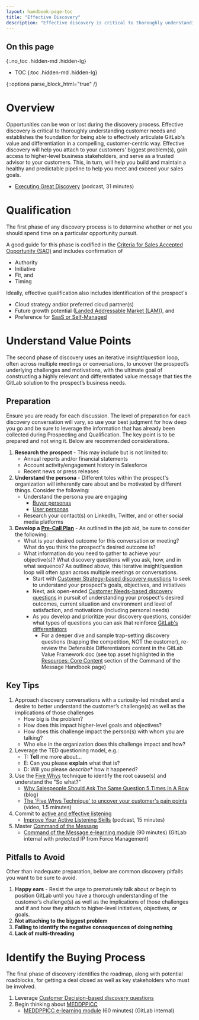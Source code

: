 ```yaml
---
layout: handbook-page-toc
title: "Effective Discovery"
description: "Effective discovery is critical to thoroughly understanding customer needs and establishes the foundation for being able to effectively articulate GitLab's value and differentiation in a compelling, customer-centric way"
---
```


## On this page
{:.no_toc .hidden-md .hidden-lg}

- TOC
{:toc .hidden-md .hidden-lg}

{::options parse_block_html="true" /}

# Overview 
Opportunities can be won or lost during the discovery process. Effective discovery is critical to thoroughly understanding customer needs and establishes the foundation for being able to effectively articulate GitLab's value and differentiation in a compelling, customer-centric way. Effective discovery will help you attach to your customers' biggest problem(s), gain access to higher-level business stakeholders, and serve as a trusted advisor to your customers. This, in turn, will help you build and maintain a healthy and predictable pipeline to help you meet and exceed your sales goals.
- [Executing Great Discovery](https://podcasts.apple.com/us/podcast/33-executing-great-discovery-w-brian-walsh/id991362894?i=1000493740591) (podcast, 31 minutes)

# Qualification
The first phase of any discovery process is to determine whether or not you should spend time on a particular opportunity pursuit.

A good guide for this phase is codified in the [Criteria for Sales Accepted Opportunity (SAO)](/handbook/sales/field-operations/gtm-resources/#criteria-for-sales-accepted-opportunity-sao) and includes confirmation of 
- Authority
- Initiative
- Fit, and 
- Timing 

Ideally, effective qualification also includes identification of the prospect's 
- Cloud strategy and/or preferred cloud partner(s)
- Future growth potential ([Landed Addressable Market (LAM)](/handbook/sales/sales-term-glossary/#landed-addressable-market-lam)), and 
- Preference for [SaaS or Self-Managed](/handbook/marketing/strategic-marketing/dot-com-vs-self-managed/)

# Understand Value Points
The second phase of discovery uses an iterative insight/question loop, often across multiple meetings or conversations, to uncover the prospect’s underlying challenges and motivations, with the ultimate goal of constructing a highly relevant and differentiated value message that ties the GitLab solution to the prospect’s business needs.

## Preparation
Ensure you are ready for each discussion. The level of preparation for each discovery conversation will vary, so use your best judgment for how deep you go and be sure to leverage the information that has already been collected during Prospecting and Qualification. The key point is to be prepared and not wing it. Below are recommended considerations.
1. **Research the prospect** - This may include but is not limited to:
    - Annual reports and/or financial statements
    - Account activity/engagement history in Salesforce
    - Recent news or press releases
1. **Understand the persona** - Different toles within the prospect's organization will inherently care about and be motivated by different things. Consider the following:
    - Understand the persona you are engaging 
        - [Buyer personas](/handbook/marketing/strategic-marketing/roles-personas/buyer-persona/)
        - [User personas](/handbook/marketing/strategic-marketing/roles-personas/#user-personas)
    - Research your contact(s) on LinkedIn, Twitter, and or other social media platforms
1. **Develop a [Pre-Call Plan](https://docs.google.com/document/d/1yjyfvMoDvayZca5hXiIwSHYc9T1M3mTc7ocqzjhqOf8/edit?usp=sharing)** - As outlined in the job aid, be sure to consider the following:
    - What is your desired outcome for this conversation or meeting? What do you think the prospect's desired outcome is?
    - What information do you need to gather to achieve your objective(s)? What discovery questions will you ask, how, and in what sequence? As outlined above, this iterative insight/question loop will often span across multiple meetings or conversations.
        - Start with [Customer Strategy-based discovery questions](/handbook/sales/qualification-questions/#customer-strategy) to seek to understand your prospect's goals, objectives, and initiatives
        - Next, ask open-ended [Customer Needs-based discovery questions](/handbook/sales/qualification-questions/#customer-needs) in pursuit of understanding your prospect's desired outcomes, current situation and environment and level of satisfaction, and motivations (including personal needs)
        - As you develop and prioritize your discovery questions, consider what types of questions you can ask that reinforce [GitLab's differentiators](/handbook/sales/command-of-the-message/#gitlab-differentiators)
            - For a deeper dive and sample trap-setting discovery questions (trapping the competition, NOT the customer), re-review the Defensible Differentiators content in the GitLab Value Framework doc (see top asset highlighted in the [Resources: Core Content](/handbook/sales/command-of-the-message/#resources-core-content) section of the Command of the Message Handbook page)

## Key Tips
1. Approach discovery conversations with a curiosity-led mindset and a desire to better understand the customer’s challenge(s) as well as the implications of those challenges
    - How big is the problem?
    - How does this impact higher-level goals and objectives?
    - How does this challenge impact the person(s) with whom you are talking?
    - Who else in the organization does this challenge impact and how?
1. Leverage the TED questioning model, e.g.:
    - T: **Tell** me more about...
    - E: Can you please **explain** what that is?
    - D: Will you please *describe** how it happened?
1. Use the [Five Whys](/handbook/customer-success/tam/success-plans/questions-techniques/#five-whys) technique to identify the root cause(s) and understand the "So what?"
    - [Why Salespeople Should Ask The Same Question 5 Times In A Row](https://blog.hubspot.com/sales/the-five-whys-sales-strategy) (blog)
    - [The 'Five Whys Technique' to uncover your customer's pain points](https://youtu.be/c2jSn5AdBYY) (video, 1.5 minutes)
1. Commit to [active and effective listening](/handbook/communication/#effective-listening)
    - [Improve Your Active Listening Skills](https://podcasts.apple.com/us/podcast/improve-your-active-listening-skills-w-patrick-mcloughlin/id991362894?i=1000498972259) (podcast, 15 minutes)
1. Master [Command of the Message](/handbook/sales/command-of-the-message)
    - [Command of the Message e-learning module](https://gitlab.edcast.com/insights/ECL-20f0f2ac-0d50-4384-b473-63cc6d3bb48d) (90 minutes) (GitLab internal with protected IP from Force Management)

## Pitfalls to Avoid
Other than inadequate preparation, below are common discovery pitfalls you want to be sure to avoid. 
1. **Happy ears** - Resist the urge to prematurely talk about or begin to position GitLab until you have a thorough understanding of the customer’s challenge(s) as well as the implications of those challenges and if and how they attach to higher-level initiatives, objectives, or goals.
1. **Not attaching to the biggest problem** 
1. **Failing to identify the negative consequences of doing nothing**
1. **Lack of multi-threading**

# Identify the Buying Process
The final phase of discovery identifies the roadmap, along with potential roadblocks, for getting a deal closed as well as key stakeholders who must be involved.
1. Leverage [Customer Decision-based discovery questions](https://about.gitlab.com/handbook/sales/qualification-questions/#customer-decision)
1. Begin thinking about [MEDDPPICC](/handbook/sales/meddppicc/)
    - [MEDDPPICC e-learning module](https://gitlab.edcast.com/insights/ECL-315a08a3-c8e2-48e1-9d4e-b43a6afd440b) (60 minutes) (GitLab internal)
